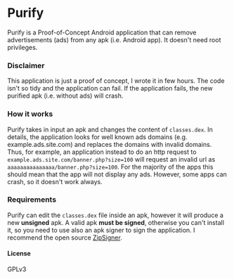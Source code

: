 # Purify
Purify is a Proof-of-Concept Android application that can remove advertisements (ads) from any apk (i.e. Android app). It doesn't need root privileges.
### Disclaimer
This application is just a proof of concept, I wrote it in few hours. The code isn't so tidy and the application can fail. If the application fails, the new purified apk (i.e. without ads) will crash.
### How it works
Purify takes in input an apk and changes the content of `classes.dex`. In details, the application looks for well known ads domains (e.g. example.ads.site.com) and replaces the domains with invalid domains. Thus, for example, an application instead to do an http request to `example.ads.site.com/banner.php?size=100` will request an invalid url as `aaaaaaaaaaaaaaa/banner.php?size=100`. For the majority of the apps this should mean that the app will not display any ads. However, some apps can crash, so it doesn't work always.
### Requirements
Purify can edit the `classes.dex` file inside an apk, however it will produce a new **unsigned** apk. A valid apk **must be signed**, otherwise you can't install it, so you need to use also an apk signer to sign the application. I recommend the open source [ZipSigner](https://play.google.com/store/apps/details?id=kellinwood.zipsigner2).

#### License
GPLv3
